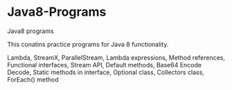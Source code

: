 # Java8-Programs
Java8 programs 

This conatins practice programs for Java 8 functionality.

Lambda,
StreamX,
ParallelStream, 
Lambda expressions,
Method references,
Functional interfaces,
Stream API,
Default methods,
Base64 Encode Decode,
Static methods in interface,
Optional class,
Collectors class,
ForEach() method
